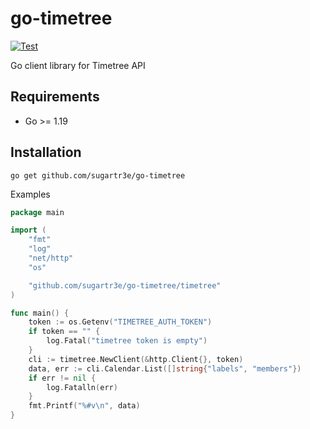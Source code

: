 # go-timetree
[![Test](https://github.com/sugartr3e/go-timetree/actions/workflows/test.yml/badge.svg?branch=main)](https://github.com/gba-3/go-timetree/actions/workflows/test.yml)

Go client library for Timetree API

## Requirements
- Go >= 1.19

## Installation
```
go get github.com/sugartr3e/go-timetree
```

Examples
```go
package main

import (
	"fmt"
	"log"
	"net/http"
	"os"

	"github.com/sugartr3e/go-timetree/timetree"
)

func main() {
	token := os.Getenv("TIMETREE_AUTH_TOKEN")
	if token == "" {
		log.Fatal("timetree token is empty")
	}
	cli := timetree.NewClient(&http.Client{}, token)
	data, err := cli.Calendar.List([]string{"labels", "members"})
	if err != nil {
		log.Fatalln(err)
	}
	fmt.Printf("%#v\n", data)
}
```
